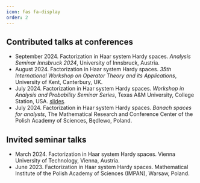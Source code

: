 ```yaml
---
icon: fas fa-display
order: 2
---
```


## Contributed talks at conferences

- September 2024. Factorization in Haar system Hardy spaces. *Analysis Seminar Innsbruck 2024*, University of Innsbruck, Austria.
- August 2024. Factorization in Haar system Hardy spaces. *35th International Workshop on Operator Theory and its Applications*, University of Kent, Canterbury, UK.
- July 2024. Factorization in Haar system Hardy spaces. *Workshop in Analysis and Probability Seminar Series*, Texas A&M University, College Station, USA. [slides](https://speckhofer.github.io/assets/pdf/2024_factorization-in-haar-system-hardy-spaces_texas.pdf).
- July 2024. Factorization in Haar system Hardy spaces. *Banach spaces for analysts*, The Mathematical Research and Conference Center of the Polish Academy of Sciences, Będlewo, Poland.

## Invited seminar talks

- March 2024. Factorization in Haar system Hardy spaces. Vienna University of Technology, Vienna, Austria.
- June 2023. Factorization in Haar system Hardy spaces. Mathematical Institute of the Polish Academy of Sciences (IMPAN), Warsaw, Poland.
